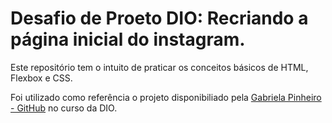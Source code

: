# Desafio de Proeto DIO: Recriando a página inicial do instagram. 

Este repositório tem o intuito de praticar os conceitos básicos de HTML, Flexbox e CSS. 

Foi utilizado como referência o projeto disponibiliado pela [Gabriela Pinheiro - GitHub](https://github.com/SpruceGabriela) no curso da DIO. 